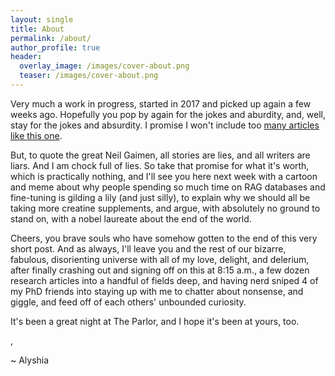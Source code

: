 ```yaml
---
layout: single
title: About
permalink: /about/
author_profile: true
header:
  overlay_image: /images/cover-about.png
  teaser: /images/cover-about.png
---
```


Very much a work in progress, started in 2017 and picked up again a few weeks ago.  Hopefully you pop by again for the jokes and aburdity, and, well, stay for the jokes and absurdity. I promise I won't include too [many articles like this one](https://tinyurl.com/2569tvbc).

But, to quote the great Neil Gaimen, all stories are lies, and all writers are liars.  And I am chock full of lies.  So take that promise for what it's worth, which is practically nothing, and I'll see you here next week with a cartoon and meme about why people spending so much time on RAG databases and fine-tuning is gilding a lily (and just silly), to explain why we should all be taking more creatine supplements, and argue, with absolutely no ground to stand on, with a nobel laureate about the end of the world.

Cheers, you brave souls who have somehow gotten to the end of this very short post.  And as always, I'll leave you and the rest of our bizarre, fabulous, disorienting universe with all of my love, delight, and delerium,  after finally crashing out and signing off on this at 8:15 a.m., a few dozen research articles into a handful of fields deep, and having nerd sniped 4 of my PhD friends into staying up with me to chatter about nonsense, and giggle, and feed off of each others' unbounded curiosity.

It's been a great night at The Parlor, and I hope it's been at yours, too.

<i class="fa fa-heart" aria-hidden="true"></i>,

~ Alyshia
